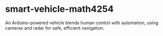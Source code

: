 # smart-vehicle-math4254
An Arduino-powered vehicle blends human control with automation, using cameras and radar for safe, efficient navigation.
